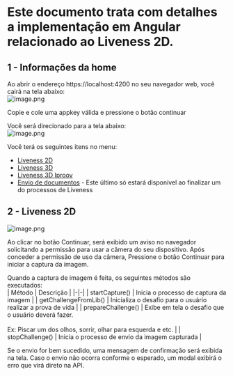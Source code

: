 # Este documento trata com detalhes a implementação em Angular relacionado ao Liveness 2D.

## 1 - Informações da home

Ao abrir o endereço https://localhost:4200 no seu navegador web, você cairá na tela abaixo:
<br>
![image.png](https://i.ibb.co/7nscwCZ/Screenshot-2023-04-20-at-17-23-34-React-App.png)

Copie e cole uma appkey válida e pressione o botão continuar

Você será direcionado para a tela abaixo:
<br>
![image.png](https://i.ibb.co/gmdmHsY/Screenshot-2023-04-20-at-17-25-46-React-App.png)

Você terá os seguintes itens no menu:

- [Liveness 2D](https://github.com/oititec/liveness-angular-example/blob/main/src/app/liveness2d/README.md)
- [Liveness 3D](https://github.com/oititec/liveness-angular-example/blob/main/src/app/liveness3d/README.md)
- [Liveness 3D Iproov](https://github.com/oititec/liveness-angular-example/blob/main/src/app/iproov/README.md)
- [Envio de documentos](https://github.com/oititec/liveness-angular-example/blob/main/src/app/senddocument/README.md) - Este último só estará disponível ao finalizar um do processos de Liveness

## 2 - Liveness 2D

![image.png](https://i.ibb.co/2McZBL4/Screenshot-2023-04-20-at-17-28-04-React-App.png)

Ao clicar no botão Continuar, será exibido um aviso no navegador solicitando a permissão para usar a câmera do seu dispositivo. Após conceder a permissão de uso da câmera, Pressione o botão Continuar para iniciar a captura da imagem.

Quando a captura de imagem é feita, os seguintes métodos são executados:
<br>
| Método | Descrição |
|-|-|
| startCapture() | Inicia o processo de captura da imagem |
| getChallengeFromLib() | Inicializa o desafio para o usuário realizar a prova de vida |
| prepareChallenge() | Exibe em tela o desafio que o usuário deverá fazer.<br><br>Ex: Piscar um dos olhos, sorrir, olhar para esquerda e etc. |
| stopChallenge() | Inicia o processo de envio da imagem capturada |

Se o envio for bem sucedido, uma mensagem de confirmação será exibida na tela. Caso o envio não ocorra conforme o esperado, um modal exibirá o erro que virá direto na API.
